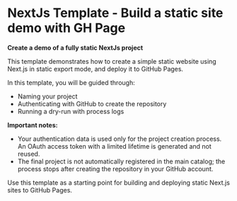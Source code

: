 # NextJs Template - Build a static site demo with GH Page

**Create a demo of a fully static NextJs project**

This template demonstrates how to create a simple static website using Next.js in static export mode, and deploy it to GitHub Pages.

In this template, you will be guided through:

- Naming your project
- Authenticating with GitHub to create the repository
- Running a dry-run with process logs

**Important notes:**

- Your authentication data is used only for the project creation process. An OAuth access token with a limited lifetime is generated and not reused.
- The final project is not automatically registered in the main catalog; the process stops after creating the repository in your GitHub account.

Use this template as a starting point for building and deploying static Next.js sites to GitHub Pages.
